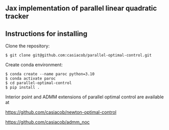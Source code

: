 ## Jax implementation of parallel linear quadratic tracker

## Instructions for installing
Clone the repository:

```
$ git clone git@github.com:casiacob/parallel-optimal-control.git
```

Create conda environment:
```
$ conda create --name paroc python=3.10
$ conda activate paroc
$ cd parallel-optimal-control
$ pip install .
```
Interior point and ADMM extensions of parallel optimal control are available at

https://github.com/casiacob/newton-optimal-control

https://github.com/casiacob/admm_noc
